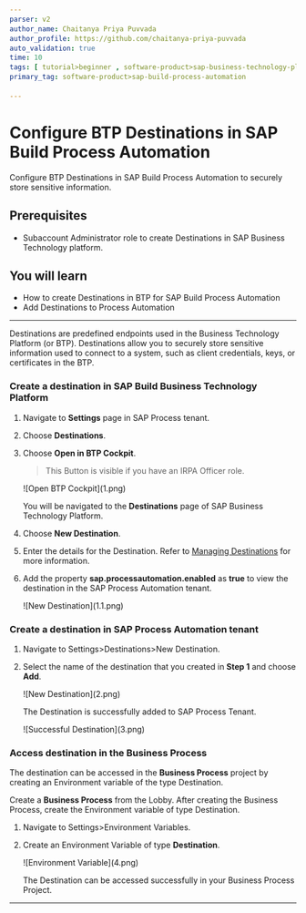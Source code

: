 ```yaml
---
parser: v2
author_name: Chaitanya Priya Puvvada
author_profile: https://github.com/chaitanya-priya-puvvada
auto_validation: true
time: 10
tags: [ tutorial>beginner , software-product>sap-business-technology-platform , tutorial>free-tier]
primary_tag: software-product>sap-build-process-automation

---
```


# Configure BTP Destinations in SAP Build Process Automation
<!-- description --> Configure BTP Destinations in SAP Build Process Automation to securely store sensitive information.

## Prerequisites
 - Subaccount Administrator role to create Destinations in SAP Business Technology platform.

## You will learn
  - How to create Destinations in BTP for SAP Build Process Automation
  - Add Destinations to Process Automation

---
Destinations are predefined endpoints used in the Business Technology Platform (or BTP). Destinations allow you to securely store sensitive information used to connect to a system, such as client credentials, keys, or certificates in the BTP.

### Create a destination in SAP Build Business Technology Platform



1.  Navigate to **Settings** page in SAP Process tenant.

2.  Choose **Destinations**.

3.  Choose **Open in BTP Cockpit**.

    >This Button is visible if you have an IRPA Officer role.

    <!-- border -->![Open BTP Cockpit](1.png)

    You will be navigated to the **Destinations** page of SAP Business Technology Platform.

4.  Choose **New Destination**.

5.  Enter the details for the Destination. Refer to [Managing Destinations](https://help.sap.com/docs/CP_CONNECTIVITY/cca91383641e40ffbe03bdc78f00f681/84e45e071c7646c88027fffc6a7bb787.html) for more information.

6.  Add the property **sap.processautomation.enabled** as **true** to view the destination in the SAP Process Automation tenant.    

    <!-- border -->![New Destination](1.1.png)



### Create a destination in SAP Process Automation tenant


1.  Navigate to Settings>Destinations>New Destination.

2.  Select the name of the destination that you created in **Step 1** and choose **Add**.

    <!-- border -->![New Destination](2.png)

    The Destination is successfully added to SAP Process Tenant.

    <!-- border -->![Successful Destination](3.png)


### Access destination in the Business Process



The destination can be accessed in the **Business Process** project  by creating an Environment variable of the type Destination.

Create a **Business Process** from the Lobby. After creating the Business Process, create the Environment variable of type Destination.

1.  Navigate to Settings>Environment Variables.

2.  Create an Environment Variable of type **Destination**.

    <!-- border -->![Environment Variable](4.png)

    The Destination can be accessed successfully in your Business Process Project.


---

